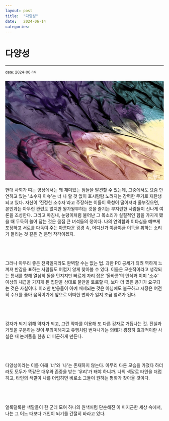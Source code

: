 ```yaml
---
layout: post
title:  "다양성"
date:   2024-06-14
categories:
---
```


다양성
=============
- - -
  <sup>date:   2024-06-14</sup>

<div class="profile-box">
   <img src="contents/paint2.jpg" alt="paint">
</div>

<br>
현대 사회가 띠는 양상에서는 꽤 재미있는 점들을 발견할 수 있는데, 그중에서도 요즘 만연하고 있는 '소수자 이슈'는 너 나 할 것 없이 호시탐탐 노려지는 강력한 무기로 재탄생되고 있다. 자신이 '진정한 소수자'라고 주장하는 이들이 목청이 떨어져라 울부짖으면, 본인과는 아무런 관련도 없지만 왈가왈부하는 것을 즐기는 부지런한 사람들이 신나게 여론을 조성한다. 그리고 마침내, 눈덩이처럼 불어난 그 목소리가 실질적인 힘을 가지게 됐을 때 두둑히 쓸어 담는 것은 몸집 큰 녀석들의 몫이다. 나의 연약함과 이타심을 예쁘게 포장하고 서로를 다독여 주는 아름다운 광경 속, 어디선가 야금야금 이득을 취하는 소리가 들리는 것 같은 건 분명 착각이겠지.
<h6>　</h6>
그러나 아무리 좋은 전략일지라도 완벽할 수는 없는 법. 과한 PC 공세가 되려 역하게 느껴져 반감을 표하는 사람들도 어렵지 않게 찾아볼 수 있다. 이들은 모순적이라고 생각되는 틈새를 향해 열심히 돌을 던지지만 빠르게 자리 잡은 ‘올바름’의 인식과 이미 '소수' 이상의 체급을 가지게 된 집단을 상대로 불만을 토로할 때, 보다 더 많은 용기가 요구되는 것은 사실이다. 이러한 반응들이 아예 배제되는 것은 아님에도 불구하고 시장은 여전히 수요를 좇아 움직이기에 앞으로 어떠한 변화가 일지 조금 염려가 된다.
<h6>　</h6>
강자가 되기 위해 약자가 되고, 그런 약자를 이용해 또 다른 강자로 거듭나는 것. 진실과 거짓을 구분하는 것이 무의미해지고 유행처럼 번져나가는 의태가 굉장히 효과적이란 사실은 내 눈꺼풀을 한층 더 피곤하게 만든다.
<h6>　</h6>
다양성이라는 이름 아래 '너'와 '나'는 존재하지 않는다. 아무리 다른 모습을 가졌다 하더라도 모두가 똑같은 대우와 존중을 받는 '우리'가 돼야 하니까. 나의 색깔로 타인을 더럽히고, 타인의 색깔이 나를 더럽히면 비로소 그들이 원하는 평화가 찾아올 것이다.
<h6>　</h6>
얼룩덜룩한 색깔들이 한 군데 모여 하나의 원색처럼 단순해진 이 미지근한 세상 속에서, 나는 그 어느 때보다 개인이 되기를 간절히 바라고 있다.
<h6>　</h6>
